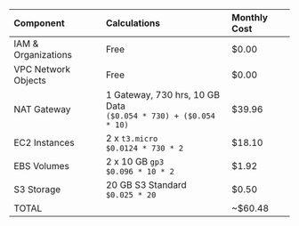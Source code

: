 | Component | Calculations | Monthly Cost |
| :--- | :--- | :--- |
| IAM & Organizations | Free | $0.00 |
| VPC Network Objects | Free | $0.00 |
| NAT Gateway | 1 Gateway, 730 hrs, 10 GB Data <br> `($0.054 * 730) + ($0.054 * 10)` | $39.96 |
| EC2 Instances | 2 x `t3.micro` <br> `$0.0124 * 730 * 2` | $18.10 |
| EBS Volumes | 2 x 10 GB `gp3` <br> `$0.096 * 10 * 2` | $1.92 |
| S3 Storage | 20 GB S3 Standard <br> `$0.025 * 20` | $0.50 |
| TOTAL |  | ~$60.48 |